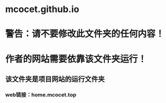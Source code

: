 # mcocet.github.io

<h1>警告：请不要修改此文件夹的任何内容！</h1>
<h1>作者的网站需要依靠该文件夹运行！</h1>
<h2>该文件夹是项目网站的运行文件夹</h2>
<h3>web链接：home.mcocet.top</h3>
